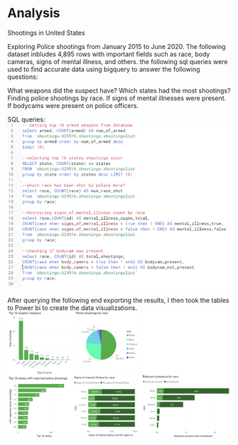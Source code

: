 # Analysis
Shootings in United States

Exploring Police shootings from January 2015 to June 2020. The following dataset inbludes 4,895 rows with important fields such as race, body cameras, signs of mental illness, and others. the following sql queries were used to find accurate data using bigquery to answer the following questions:

What weapons did the suspect have?
Which states had the most shootings?
Finding police shootings by race.
If signs of mental illnesses were present.
If bodycams were present on police officers.

SQL queries:
![alt text](https://github.com/justinjfisher90/Analysis/blob/main/sql.PNG)

After querying the following end exporting the results, I then took the tables to Power bi to create the data visualizations.
![alt text](https://github.com/justinjfisher90/Analysis/blob/main/img1.PNG)

